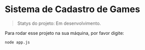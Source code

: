 <h1> Sistema de Cadastro de Games</h1>

> Statys do projeto: Em desenvolvimento.

Para rodar esse projeto na sua máquina, por favor digite:

```
node app.js
```
